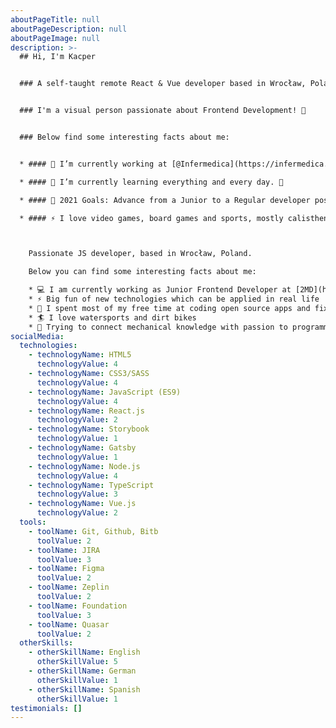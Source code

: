 ```yaml
---
aboutPageTitle: null
aboutPageDescription: null
aboutPageImage: null
description: >-
  ## Hi, I'm Kacper


  ### A self-taught remote React & Vue developer based in Wrocław, Poland.


  ### I'm a visual person passionate about Frontend Development! 🎨


  ### Below find some interesting facts about me:


  * #### 🔭 I’m currently working at [@Infermedica](https://infermedica.com/), guiding patients to the right care! 💊

  * #### 🌱 I’m currently learning everything and every day. 🤪

  * #### 🥅 2021 Goals: Advance from a Junior to a Regular developer position. 📈 

  * #### ⚡ I love video games, board games and sports, mostly calisthenics 🧘, powerlifting 🏋️, and climbing 🧗.



    Passionate JS developer, based in Wrocław, Poland.

    Below you can find some interesting facts about me:

    * 💻 I am currently working as Junior Frontend Developer at [2MD](https://2md.pl/)
    * ⚡ Big fun of new technologies which can be applied in real life
    * 🔧 I spent most of my free time at coding open source apps and fixing machines at my workshop
    * 🏄 I love watersports and dirt bikes
    * 🔗 Trying to connect mechanical knowledge with passion to programming
socialMedia:
  technologies:
    - technologyName: HTML5
      technologyValue: 4
    - technologyName: CSS3/SASS
      technologyValue: 4
    - technologyName: JavaScript (ES9)
      technologyValue: 4
    - technologyName: React.js
      technologyValue: 2
    - technologyName: Storybook
      technologyValue: 1
    - technologyName: Gatsby
      technologyValue: 1
    - technologyName: Node.js
      technologyValue: 4
    - technologyName: TypeScript
      technologyValue: 3
    - technologyName: Vue.js
      technologyValue: 2
  tools:
    - toolName: Git, Github, Bitb
      toolValue: 2
    - toolName: JIRA
      toolValue: 3
    - toolName: Figma
      toolValue: 2
    - toolName: Zeplin
      toolValue: 2
    - toolName: Foundation
      toolValue: 3
    - toolName: Quasar
      toolValue: 2
  otherSkills:
    - otherSkillName: English
      otherSkillValue: 5
    - otherSkillName: German
      otherSkillValue: 1
    - otherSkillName: Spanish
      otherSkillValue: 1
testimonials: []
---
```


